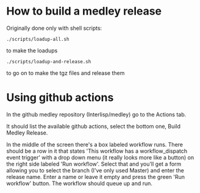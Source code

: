 # How to build a medley release

Originally done only with shell scripts:
```
./scripts/loadup-all.sh 
```
to make the loadups
```
./scripts/loadup-and-release.sh
```
to go on to make the tgz files and release them

# Using github actions

In the github medley repository (Interlisp/medley) go to the Actions tab. 

It should list the available github actions, select the bottom one, Build Medley Release. 

In the middle of the screen there's a box labeled workflow runs.
There should be a row in it that states 'This workflow has a workflow_dispatch event trigger' with a drop down menu (it really looks more like a button) on the right side labeled 'Run workflow'.  Select that and you'll get a form allowing you to select the branch (I've only used Master) and enter the release name.  Enter a name or leave it empty and press the green 'Run workflow' button. The workflow should queue up and run.  
